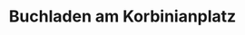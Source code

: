 ---
title: "Buchladen am Korbinianplatz"
url: /ismaning/buchladen-am-korbinianplatz/
shop: Bücher
---